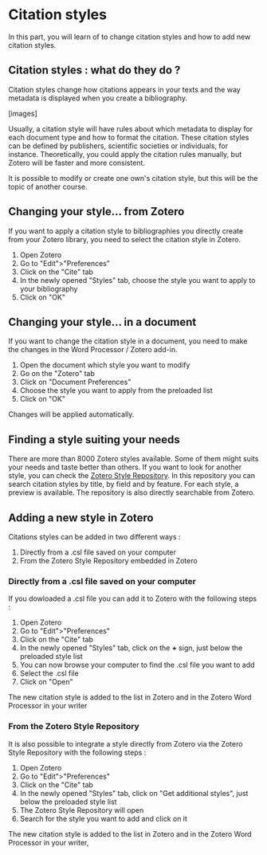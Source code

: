# Citation styles

In this part, you will learn of to change citation styles and how to add new citation styles. 

## Citation styles : what do they do ? 
Citation styles change how citations appears in your texts and the way metadata is displayed when you create a bibliography. 

[images]

Usually, a citation style will have rules about which metadata to display for each document type and how to format the citation. These citation styles can be defined by publishers, scientific societies or individuals, for instance. Theoretically, you could apply the citation rules manually, but Zotero will be faster and more consistent. 

It is possible to modify or create one own's citation style, but this will be the topic of another course. 

## Changing your style... from Zotero
If you want to apply a citation style to bibliographies you directly create from your Zotero library, you need to select the citation style in Zotero.

1. Open Zotero
2. Go to "Edit">"Preferences"
3. Click on the "Cite" tab
4. In the newly opened "Styles" tab, choose the style you want to apply to your bibliography
5. Click on "OK"

## Changing your style... in a document
If you want to change the citation style in a document, you need to make the changes in the Word Processor / Zotero add-in. 

1. Open the document which style you want to modify
2. Go on the "Zotero" tab
3. Click on "Document Preferences" 
4. Choose the style you want to apply from the preloaded list
5. Click on "OK"

Changes will be applied automatically.

## Finding a style suiting your needs
There are more than 8000 Zotero styles available. Some of them might suits your needs and taste better than others. If you want to look for another style, you can check the [Zotero Style Repository](https://www.zotero.org/styles). In this repository you can search citation styles by title, by field and by feature. For each style, a preview is available. The repository is also directly searchable from Zotero. 

## Adding a new style in Zotero
Citations styles can be added in two different ways :
 
1. Directly from a .csl file saved on your computer
2. From the Zotero Style Repository embedded in Zotero

### Directly from a .csl file saved on your computer
If you dowloaded a .csl file you can add it to Zotero with the following steps : 

1. Open Zotero
2. Go to "Edit">"Preferences"
3. Click on the "Cite" tab
4. In the newly opened "Styles" tab, click on the **+** sign, just below the preloaded style list
5. You can now browse your computer to find the .csl file you want to add
6. Select the .csl file
7. Click on "Open"

The new citation style is added to the list in Zotero and in the Zotero Word Processor in your writer

### From the Zotero Style Repository

It is also possible to integrate a style directly from Zotero via the Zotero Style Repository with the following steps : 

1. Open Zotero
2. Go to "Edit">"Preferences"
3. Click on the "Cite" tab
4. In the newly opened "Styles" tab, click on "Get additional styles", just below the preloaded style list
5. The Zotero Style Repository will open
6. Search for the style you want to add and click on it

The new citation style is added to the list in Zotero and in the Zotero Word Processor in your writer,




